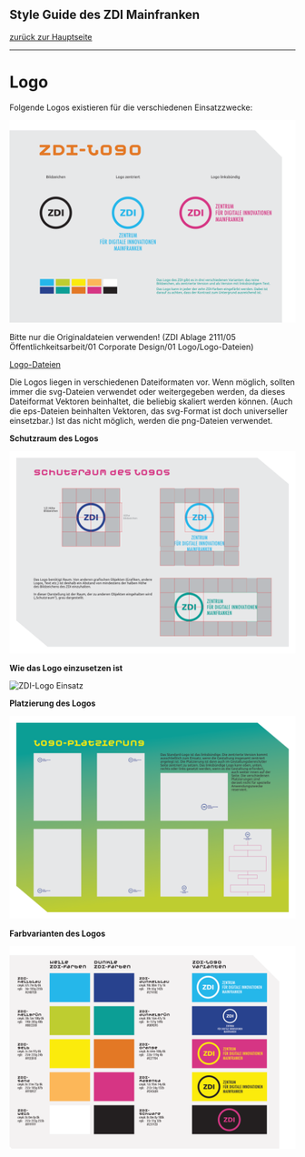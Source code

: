 ## Style Guide des ZDI Mainfranken
[zurück zur Hauptseite](Readme.md)

---

# Logo

Folgende Logos existieren für die verschiedenen Einsatzzwecke:

![Übersicht ZDI-Logos](/images/Uebersicht-ZDI-Logos.png)

  
Bitte nur die Originaldateien verwenden! (ZDI Ablage 2111/05 Öffentlichkeitsarbeit/01 Corporate Design/01 Logo/Logo-Dateien)

[Logo-Dateien](/ZDI%20Ablage%202111/05%20%C3%96ffentlichkeitsarbeit/01%20Corporate%20Design/01%20Logo/Logo-Dateien)

Die Logos liegen in verschiedenen Dateiformaten vor. Wenn möglich, sollten immer die svg-Dateien verwendet oder weitergegeben werden, da dieses Dateiformat Vektoren beinhaltet, die beliebig skaliert werden können. (Auch die eps-Dateien beinhalten Vektoren, das svg-Format ist doch universeller einsetzbar.) Ist das nicht möglich, werden die png-Dateien  verwendet.


**Schutzraum des Logos**

![ZDI-Logo Schutzraum](/images/ZDI-Logo-Schutzraum.png)

  
**Wie das Logo einzusetzen ist**

![ZDI-Logo Einsatz](/images/ZDI-Logo-Einsatz.png)

  
**Platzierung des Logos**

![ZDI-Logo Platzierung](/images/ZDI-Logo-Platzierung.png)

  
**Farbvarianten des Logos**

![ZDI-Logo-Farbvarianten](/images/ZDI-Logo-Farbvarianten.png)